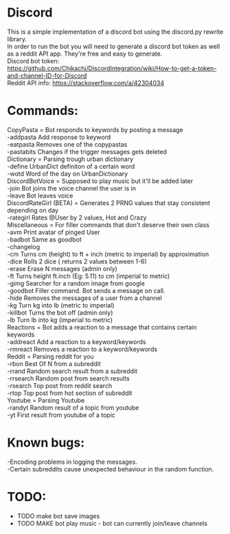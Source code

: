 # Discord   
This is a simple implementation of a discord bot using the discord.py rewrite library.      
In order to run the bot you will need to generate a discord bot token as well as a reddit API app. They're free and easy to generate.            
Discord bot token: https://github.com/Chikachi/DiscordIntegration/wiki/How-to-get-a-token-and-channel-ID-for-Discord       
Reddit API info: https://stackoverflow.com/a/42304034         
# Commands:   
CopyPasta = Bot responds to keywords by posting a message    
  -addpasta  Add response to keyword    
  -eatpasta  Removes one of the copypastas   
  -pastabits Changes if the trigger messages gets deleted    
Dictionary = Parsing trough urban dictionary   
  -define    UrbanDict definiton of a certain word   
  -wotd      Word of the day on UrbanDictionary   
DiscordBotVoice = Supposed to play music but it'll be added later   
  -join      Bot joins the voice channel the user is in   
  -leave     Bot leaves voice   
DiscordRateGirl (BETA) = Generates 2 PRNG values that stay consistent depending on day   
  -rategirl  Rates @User by 2 values, Hot and Crazy    
Miscellaneous = For filler commands that don't deserve their own class   
  -avm       Print avatar of pinged User   
  -badbot    Same as goodbot   
  -changelog    
  -cm        Turns cm (height) to ft + inch (metric to imperial) by approximation   
  -dice      Rolls 2 dice ( returns 2 values between 1-6)   
  -erase     Erase N messages (admin only)   
  -ft        Turns height ft.inch (Eg: 5.11) to cm (imperial to metric)      
  -gimg      Searcher for a random image from google         
  -goodbot   Filler command. Bot sends a message on call.      
  -hide      Removes the messages of a user from a channel      
  -kg        Turn kg into lb (metric to imperial)      
  -killbot   Turns the bot off (admin only)   
  -lb        Turn lb into kg (imperial to metric)   
Reactions = Bot adds a reaction to a message that contains certain keywords   
  -addreact  Add a reaction to a keyword/keywords   
  -rmreact   Removes a reaction to a keyword/keywords   
Reddit = Parsing reddit for you   
  -rbon      Best Of N from a subreddit   
  -rrand     Random search result from a subreddit   
  -rrsearch  Random post from search results      
  -rsearch   Top post from reddit search      
  -rtop      Top post from hot section of subreddit   
Youtube = Parsing Youtube         
  -randyt    Random result of a topic from youtube      
  -yt        First result from youtube of a topic      
     
# Known bugs:      
-Encoding problems in logging the messages.          
-Certain subreddits cause unexpected behaviour in the random function.       
   
# TODO:   
- TODO make bot save images   
- TODO MAKE bot play music - bot can currently join/leave channels   

